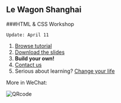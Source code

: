 ## Le Wagon Shanghai

###HTML & CSS Workshop

`Update: April 11`

1. [Browse tutorial](https://tgenaitay.github.io/essca/)
2. [Download the slides](https://github.com/tgenaitay/xnode/raw/gh-pages/Le-Wagon-Profile-page-April-12-Shanghai.pdf)
3. **Build your own!**
3. [Contact us](mailto:shanghai@lewagon.org)
4. Serious about learning? [Change your life](http://www.lewagon.com/shanghai)

More in WeChat:

![QRcode](https://tgenaitay.github.io/landing/images/QRCodeLeWagon.gif)

